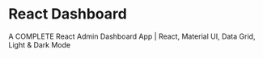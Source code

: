 # React Dashboard

A COMPLETE React Admin Dashboard App | React, Material UI, Data Grid, Light & Dark Mode
